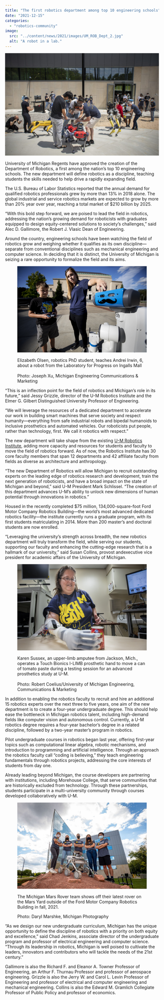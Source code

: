 ```yaml
---
title: "The first robotics department among top 10 engineering schools"
date: "2021-12-15"
categories: 
  - "robotics-community"
image: 
  src: "../content/news/2021/images/UM_ROB_Dept_2.jpg"
  alt: "A robot in a lab."
---
```


![](images/UM_ROB_Dept_2-1024x680.jpg)

University of Michigan Regents have approved the creation of the Department of Robotics, a first among the nation’s top 10 engineering schools. The new department will define robotics as a discipline, teaching students the skills needed to help drive a rapidly expanding field.

<!--more-->

The U.S. Bureau of Labor Statistics reported that the annual demand for qualified robotics professionals grew by more than 13% in 2018 alone. The global industrial and service robotics markets are expected to grow by more than 20% year over year, reaching a total market of $210 billion by 2025. 

“With this bold step forward, we are poised to lead the field in robotics, addressing the nation’s growing demand for roboticists with graduates equipped to design equity-centered solutions to society’s challenges,” said Alec D. Gallimore, the Robert J. Vlasic Dean of Engineering.

Around the country, engineering schools have been watching the field of robotics grow and weighing whether it qualifies as its own discipline—separate from conventional disciplines such as mechanical engineering and computer science. In deciding that it is distinct, the University of Michigan is seizing a rare opportunity to formalize the field and its aims.

<figure>

![](images/UM_ROB_Dept_10.jpg)

<figcaption>

Elizabeth Olsen, robotics PhD student, teaches Andrei Irwin, 6, about a robot from the Laboratory for Progress on Ingalls Mall  
   
Photo: Joseph Xu, Michigan Engineering Communications & Marketing

</figcaption>

</figure>

“This is an inflection point for the field of robotics and Michigan’s role in its future,” said Jessy Grizzle, director of the U-M Robotics Institute and the Elmer G. Gilbert Distinguished University Professor of Engineering.

“We will leverage the resources of a dedicated department to accelerate our work in building smart machines that serve society and respect humanity—everything from safe industrial robots and bipedal humanoids to inclusive prosthetics and automated vehicles. Our roboticists put people, rather than technology, first. We call it robotics with respect.”

The new department will take shape from the existing [U-M Robotics Institute](https://2024.robotics.umich.edu/), adding more capacity and resources for students and faculty to move the field of robotics forward. As of now, the Robotics Institute has 30 core faculty members that span 12 departments and 42 affiliate faculty from fields as diverse as architecture and anthropology.

“The new Department of Robotics will allow Michigan to recruit outstanding experts on the leading edge of robotics research and development, train the next generation of roboticists, and have a broad impact on the state of Michigan and beyond,” said U-M President Mark Schlissel. “The creation of this department advances U-M’s ability to unlock new dimensions of human potential through innovations in robotics.”  

Housed in the recently completed $75 million, 134,000-square-foot Ford Motor Company Robotics Building—the world’s most advanced dedicated robotics facility—the institute currently runs a graduate program, with its first students matriculating in 2014. More than 200 master’s and doctoral students are now enrolled.

“Leveraging the university’s strength across breadth, the new robotics department will truly transform the field, while serving our students, supporting our faculty and enhancing the cutting-edge research that is a hallmark of our university,” said Susan Collins, provost and ​​executive vice president for academic affairs of the University of Michigan.

<figure>

![](images/UM_ROB_Dept_7.jpg)

<figcaption>

Karen Sussex, an upper-limb amputee from Jackson, Mich., operates a Touch Bionics I-LIMB prosthetic hand to move a can of tomato paste during a testing session for an advanced prosthetics study at U-M.  
   
Photo: Robert Coelius/University of Michigan Engineering, Communications & Marketing  
  


</figcaption>

</figure>

In addition to enabling the robotics faculty to recruit and hire an additional 15 robotics experts over the next three to five years, one aim of the new department is to create a four-year undergraduate degree. This should help ease the bottleneck in Michigan robotics talent, including high-demand fields like computer vision and autonomous control. Currently, a U-M robotics degree requires a four-year bachelor’s degree in a related discipline, followed by a two-year master’s program in robotics.

Pilot undergraduate courses in robotics began last year, offering first-year topics such as computational linear algebra, robotic mechanisms, and introduction to programming and artificial intelligence. Through an approach the robotics faculty call “coding is believing,” they teach engineering fundamentals through robotics projects, addressing the core interests of students from day one.

Already leading beyond Michigan, the course developers are partnering with institutions, including Morehouse College, that serve communities that are historically excluded from technology. Through these partnerships, students participate in a multi-university community through courses developed collaboratively with U-M.

<figure>

![](images/UM_ROB_Dept_4-1024x682.jpg)

<figcaption>

The Michigan Mars Rover team shows off their latest rover on the Mars Yard outside of the Ford Motor Company Robotics Building in fall, 2021. 
  
Photo: Daryl Marshke, Michigan Photography

</figcaption>

</figure>

“As we design our new undergraduate curriculum, Michigan has the unique opportunity to define the discipline of robotics with a priority on both equity and excellence,” said Chad Jenkins, associate director of the undergraduate program and professor of electrical engineering and computer science. “Through its leadership in robotics, Michigan is well poised to cultivate the leaders, innovators and contributors who will tackle the needs of the 21st century.”

Gallimore is also the Richard F. and Eleanor A. Towner Professor of Engineering, an Arthur F. Thurnau Professor and professor of aerospace engineering. Grizzle is also the Jerry W. and Carol L. Levin Professor of Engineering and professor of electrical and computer engineering and mechanical engineering. Collins is also the Edward M. Gramlich Collegiate Professor of Public Policy and professor of economics.
